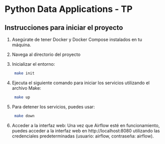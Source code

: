 
# Python Data Applications - TP

## Instrucciones para iniciar el proyecto

1. Asegúrate de tener Docker y Docker Compose instalados en tu máquina.

2. Navega al directorio del proyecto

3. Inicializar el entorno:
   ```bash
    make init
   ```
4. Ejecuta el siguiente comando para iniciar los servicios utilizando el archivo Make:
   ```bash
    make up
   ```
5. Para detener los servicios, puedes usar:
   ```bash
    make down
   ```
6. Acceder a la interfaz web:
Una vez que Airflow esté en funcionamiento, puedes acceder a la interfaz web en http://localhost:8080 utilizando las credenciales predeterminadas (usuario: airflow, contraseña: airflow).
